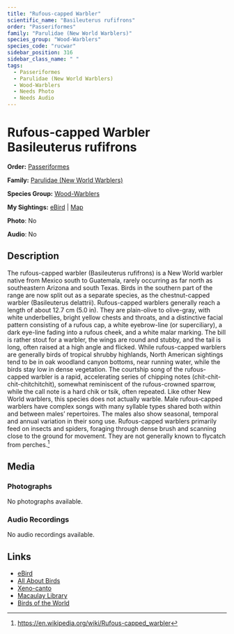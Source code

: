 ```yaml
---
title: "Rufous-capped Warbler"
scientific_name: "Basileuterus rufifrons"
order: "Passeriformes"
family: "Parulidae (New World Warblers)"
species_group: "Wood-Warblers"
species_code: "rucwar"
sidebar_position: 316
sidebar_class_name: " "
tags: 
  - Passeriformes
  - Parulidae (New World Warblers)
  - Wood-Warblers
  - Needs Photo
  - Needs Audio
---
```


# Rufous-capped Warbler <span className='sci_name'>Basileuterus rufifrons</span>

**Order:** [Passeriformes](/tags/passeriformes)

**Family:** [Parulidae (New World Warblers)](/tags/parulidae-new-world-warblers)

**Species Group:** [Wood-Warblers](/tags/wood-warblers)

**My Sightings:** [eBird](https://ebird.org/lifelist?r=world&time=life&spp=rucwar) | [Map](/map?species_code=rucwar)

**Photo**: No 

**Audio**: No

## Description
The rufous-capped warbler (Basileuterus rufifrons) is a New World warbler native from Mexico south to Guatemala, rarely occurring as far north as southeastern Arizona and south Texas. Birds in the southern part of the range are now split out as a separate species, as the chestnut-capped warbler (Basileuterus delattrii).
Rufous-capped warblers generally reach a length of about 12.7 cm (5.0 in). They are plain-olive to olive-gray, with white underbellies, bright yellow chests and throats, and a distinctive facial pattern consisting of a rufous cap, a white eyebrow-line (or superciliary), a dark eye-line fading into a rufous cheek, and a white malar marking. The bill is rather stout for a warbler, the wings are round and stubby, and the tail is long, often raised at a high angle and flicked.
While rufous-capped warblers are generally birds of tropical shrubby highlands, North American sightings tend to be in oak woodland canyon bottoms, near running water, while the birds stay low in dense vegetation.
The courtship song of the rufous-capped warbler is a rapid, accelerating series of chipping notes (chit-chit-chit-chitchitchit), somewhat reminiscent of the rufous-crowned sparrow, while the call note is a hard chik or tsik, often repeated. Like other New World warblers, this species does not actually warble. Male rufous‐capped warblers have complex songs with many syllable types shared both within and between males’ repertoires. The males also show seasonal, temporal and annual variation in their song use.
Rufous-capped warblers primarily feed on insects and spiders, foraging through dense brush and scanning close to the ground for movement. They are not generally known to flycatch from perches.[^1]

[^1]: https://en.wikipedia.org/wiki/Rufous-capped_warbler

## Media
### Photographs
No photographs available.

### Audio Recordings
No audio recordings available.

## Links
* [eBird](https://ebird.org/species/rucwar) 
* [All About Birds](https://www.allaboutbirds.org/guide/rucwar) 
* [Xeno-canto](https://www.xeno-canto.org/species/basileuterus-rufifrons) 
* [Macaulay Library](https://search.macaulaylibrary.org/catalog?taxonCode=rucwar&sort=rating_rank_desc)
* [Birds of the World](https://birdsoftheworld.org/bow/species/rucwar)
